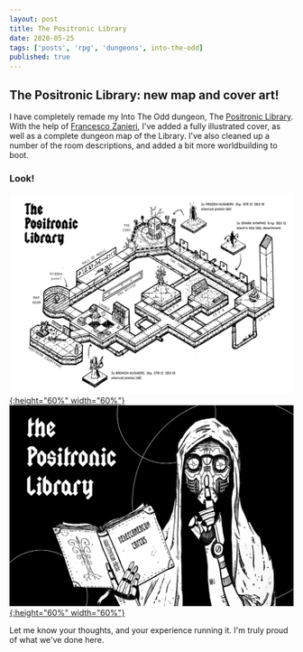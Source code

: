 ```yaml
---
layout: post
title: The Positronic Library
date: 2020-05-25
tags: ['posts', 'rpg', 'dungeons', into-the-odd]
published: true
---
```


## The Positronic Library: new map and cover art!

I have completely remade my Into The Odd dungeon, The [Positronic Library](https://yochaigal.itch.io/the-positronic-library). With the help of [Francesco Zanieri](https://www.instagram.com/licopeoart), I've added a fully illustrated cover, as well as a complete dungeon map of the Library. I've also cleaned up a number of the room descriptions, and added a bit more worldbuilding to boot.

### Look!

[![Alt text](/img/positronic-library/positronic-map.png "click to embiggen"){:height="60%" width="60%"}](/img/positronic-library/positronic-map.png) [![Alt text](/img/positronic-library/positronic-cover.png "click to embiggen"){:height="60%" width="60%"}](/img/positronic-library/positronic-cover.png)

Let me know your thoughts, and your experience running it. I'm truly proud of what we've done here.
